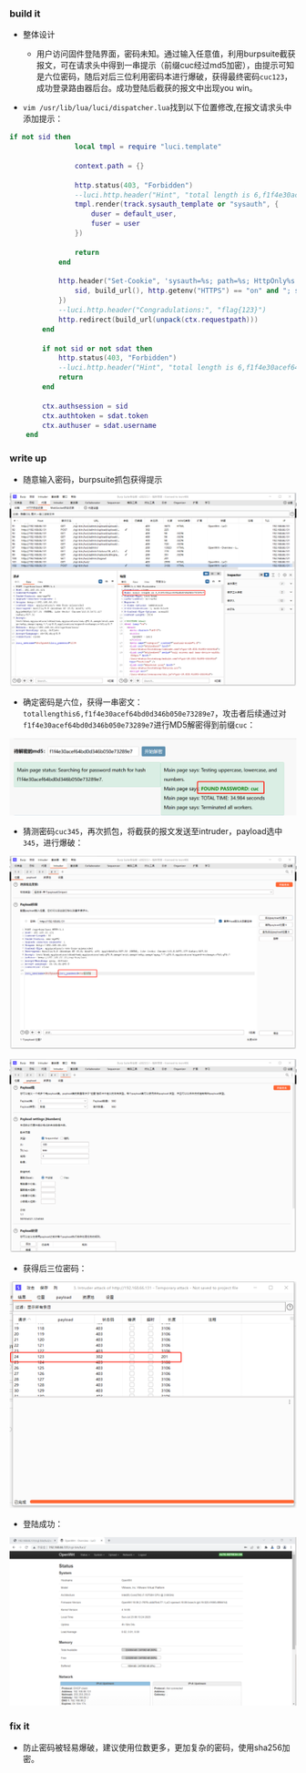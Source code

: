 ### build it

* 整体设计

    * 用户访问固件登陆界面，密码未知。通过输入任意值，利用burpsuite截获报文，可在请求头中得到一串提示（前缀cuc经过md5加密），由提示可知是六位密码，随后对后三位利用密码本进行爆破，获得最终密码`cuc123`，成功登录路由器后台。成功登陆后截获的报文中出现you win。

* `vim /usr/lib/lua/luci/dispatcher.lua`找到以下位置修改,在报文请求头中添加提示：

```lua
if not sid then
				local tmpl = require "luci.template"

				context.path = {}

				http.status(403, "Forbidden")
                --luci.http.header("Hint", "total length is 6,f1f4e30acef64bd0d346b050e73289e7")
				tmpl.render(track.sysauth_template or "sysauth", {
					duser = default_user,
					fuser = user
				})

				return
			end

			http.header("Set-Cookie", 'sysauth=%s; path=%s; HttpOnly%s' %{
				sid, build_url(), http.getenv("HTTPS") == "on" and "; secure" or ""
			})
            --luci.http.header("Congradulations:", "flag{123}")
			http.redirect(build_url(unpack(ctx.requestpath)))
		end

		if not sid or not sdat then
			http.status(403, "Forbidden")
            --luci.http.header("Hint", "total length is 6,f1f4e30acef64bd0d346b050e73289e7")
			return
		end

		ctx.authsession = sid
		ctx.authtoken = sdat.token
		ctx.authuser = sdat.username
	end

```

### write up

* 随意输入密码，burpsuite抓包获得提示

![](img/tip1.png)

* 确定密码是六位，获得一串密文：`totallengthis6,f1f4e30acef64bd0d346b050e73289e7`，攻击者后续通过对`f1f4e30acef64bd0d346b050e73289e7`进行MD5解密得到前缀`cuc`：

![](img/md5.png)

* 猜测密码`cuc345`，再次抓包，将截获的报文发送至intruder，payload选中`345`，进行爆破：

![](img/plset1.png)

![](img/plset2.png)

* 获得后三位密码：

![](img/find.png)

* 登陆成功：

![](img/success.png)

### fix it

* 防止密码被轻易爆破，建议使用位数更多，更加复杂的密码，使用sha256加密。